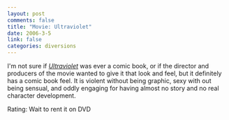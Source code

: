 ```yaml
--- 
layout: post
comments: false
title: "Movie: Ultraviolet"
date: 2006-3-5
link: false
categories: diversions
---
```

I'm not sure if <i><a href="http://imdb.com/title/tt0370032/" title="Ultraviolet">Ultraviolet</a></i> was ever a comic book, or if the director and producers of the movie wanted to give it that look and feel, but it definitely has a comic book feel. It is violent without being graphic, sexy with out being sensual, and oddly engaging for having almost no story and no real character development.

Rating: Wait to rent it on DVD
